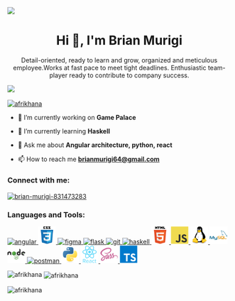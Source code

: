 <img src='https://firebasestorage.googleapis.com/v0/b/profile-7bfa2.appspot.com/o/Black%20Minimal%20.png?alt=media&token=84311752-1fe5-4cd1-a68e-71c5655b51a3'></img>
<h1 align="center">Hi 👋, I'm Brian Murigi</h1>
<p align="center">Detail-oriented, ready to learn and grow, organized and meticulous employee.Works at fast pace to meet tight deadlines. Enthusiastic team-player ready to contribute to company success.</p>
<img src="https://media0.giphy.com/media/RbDKaczqWovIugyJmW/200.webp?cid=790b7611hixn7fn2qjwcj7u2g5at8dwm175opp1ht1wsjr2l&ep=v1_gifs_search&rid=200.webp&ct=g"></img>
<p align="left"> <a href="https://github.com/ryo-ma/github-profile-trophy"><img src="https://github-profile-trophy.vercel.app/?username=afrikhana" alt="afrikhana" /></a> </p>

- 🔭 I’m currently working on **Game Palace**

- 🌱 I’m currently learning **Haskell**

- 💬 Ask me about **Angular architecture, python, react**

- 📫 How to reach me **brianmurigi64@gmail.com**

<h3 align="left">Connect with me:</h3>
<p align="left">
<a href="https://linkedin.com/in/brian-murigi-831473283" target="blank"><img align="center" src="https://raw.githubusercontent.com/rahuldkjain/github-profile-readme-generator/master/src/images/icons/Social/linked-in-alt.svg" alt="brian-murigi-831473283" height="30" width="40" /></a>
</p>

<h3 align="left">Languages and Tools:</h3>
<p align="left"> <a href="https://angular.io" target="_blank" rel="noreferrer"> <img src="https://angular.io/assets/images/logos/angular/angular.svg" alt="angular" width="40" height="40"/> </a> <a href="https://www.w3schools.com/css/" target="_blank" rel="noreferrer"> <img src="https://raw.githubusercontent.com/devicons/devicon/master/icons/css3/css3-original-wordmark.svg" alt="css3" width="40" height="40"/> </a> <a href="https://www.figma.com/" target="_blank" rel="noreferrer"> <img src="https://www.vectorlogo.zone/logos/figma/figma-icon.svg" alt="figma" width="40" height="40"/> </a> <a href="https://flask.palletsprojects.com/" target="_blank" rel="noreferrer"> <img src="https://www.vectorlogo.zone/logos/pocoo_flask/pocoo_flask-icon.svg" alt="flask" width="40" height="40"/> </a> <a href="https://git-scm.com/" target="_blank" rel="noreferrer"> <img src="https://www.vectorlogo.zone/logos/git-scm/git-scm-icon.svg" alt="git" width="40" height="40"/> </a> <a href="https://www.haskell.org/" target="_blank" rel="noreferrer"> <img src="https://upload.wikimedia.org/wikipedia/commons/1/1c/Haskell-Logo.svg" alt="haskell" width="40" height="40"/> </a> <a href="https://www.w3.org/html/" target="_blank" rel="noreferrer"> <img src="https://raw.githubusercontent.com/devicons/devicon/master/icons/html5/html5-original-wordmark.svg" alt="html5" width="40" height="40"/> </a> <a href="https://developer.mozilla.org/en-US/docs/Web/JavaScript" target="_blank" rel="noreferrer"> <img src="https://raw.githubusercontent.com/devicons/devicon/master/icons/javascript/javascript-original.svg" alt="javascript" width="40" height="40"/> </a> <a href="https://www.linux.org/" target="_blank" rel="noreferrer"> <img src="https://raw.githubusercontent.com/devicons/devicon/master/icons/linux/linux-original.svg" alt="linux" width="40" height="40"/> </a> <a href="https://www.mysql.com/" target="_blank" rel="noreferrer"> <img src="https://raw.githubusercontent.com/devicons/devicon/master/icons/mysql/mysql-original-wordmark.svg" alt="mysql" width="40" height="40"/> </a> <a href="https://nodejs.org" target="_blank" rel="noreferrer"> <img src="https://raw.githubusercontent.com/devicons/devicon/master/icons/nodejs/nodejs-original-wordmark.svg" alt="nodejs" width="40" height="40"/> </a> <a href="https://postman.com" target="_blank" rel="noreferrer"> <img src="https://www.vectorlogo.zone/logos/getpostman/getpostman-icon.svg" alt="postman" width="40" height="40"/> </a> <a href="https://www.python.org" target="_blank" rel="noreferrer"> <img src="https://raw.githubusercontent.com/devicons/devicon/master/icons/python/python-original.svg" alt="python" width="40" height="40"/> </a> <a href="https://reactjs.org/" target="_blank" rel="noreferrer"> <img src="https://raw.githubusercontent.com/devicons/devicon/master/icons/react/react-original-wordmark.svg" alt="react" width="40" height="40"/> </a> <a href="https://sass-lang.com" target="_blank" rel="noreferrer"> <img src="https://raw.githubusercontent.com/devicons/devicon/master/icons/sass/sass-original.svg" alt="sass" width="40" height="40"/> </a> <a href="https://www.typescriptlang.org/" target="_blank" rel="noreferrer"> <img src="https://raw.githubusercontent.com/devicons/devicon/master/icons/typescript/typescript-original.svg" alt="typescript" width="40" height="40"/> </a> </p>

<p><img align="left" src="https://github-readme-stats.vercel.app/api/top-langs?username=afrikhana&show_icons=true&locale=en&layout=compact" alt="afrikhana" /></p>

<p>&nbsp;<img align="center" src="https://github-readme-stats.vercel.app/api?username=afrikhana&show_icons=true&locale=en" alt="afrikhana" /></p>

<p><img align="center" src="https://github-readme-streak-stats.herokuapp.com/?user=afrikhana&" alt="afrikhana" /></p>
